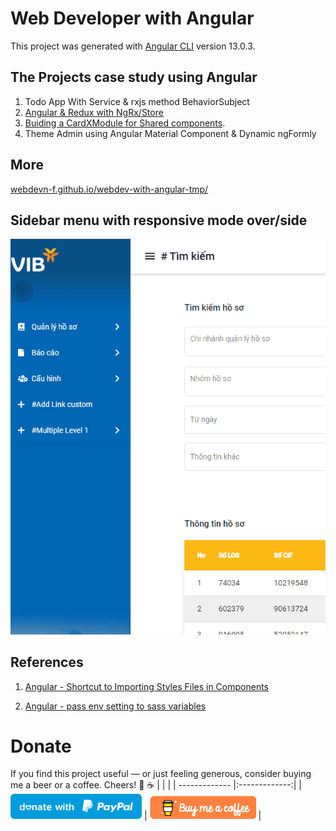 # Web Developer with Angular

This project was generated with [Angular CLI](https://github.com/angular/angular-cli) version 13.0.3.

## The Projects case study using Angular

1. Todo App With Service & rxjs method BehaviorSubject
2. [Angular & Redux with NgRx/Store](https://www.youtube.com/watch?v=f97ICOaekNU)
3. [Buiding a CardXModule  for Shared components](https://jasonwhite.xyz/posts/2020/04/26/creating-an-angular-component-library-card-component/).
4. Theme Admin using Angular Material Component & Dynamic ngFormly

## More

[webdevn-f.github.io/webdev-with-angular-tmp/](https://webdevn-f.github.io/webdev-with-angular-tmp/)

## Sidebar menu with responsive mode over/side
![sidebar_menu_response.gif](/sidebar_menu_response.gif)

## References

1. [Angular - Shortcut to Importing Styles Files in Components](https://www.digitalocean.com/community/tutorials/angular-shortcut-to-importing-styles-files-in-components)

2. [Angular - pass env setting to sass variables](https://stackoverflow.com/questions/42515893/can-angular-cli-pass-environment-specific-settings-to-sass-variables)

# Donate
If you find this project useful — or just feeling generous, consider buying me a beer or a coffee. Cheers! :beers: :coffee:
|               |               |
| ------------- |:-------------:|
| <a href="https://www.paypal.me/ngnam39"><img src="https://github.com/ngnam/Resources/blob/master/donate_paypal.svg" height="40"></a> | [![buymeacoffee](https://github.com/ngnam/Resources/blob/master/donate_coffee.png)](https://www.buymeacoffee.com/ngnam) |
